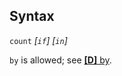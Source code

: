 ## Syntax

`count` _\[`if`\] \[`in`\]_

`by` is allowed; see
[<strong>[D]</strong> by](http://www.stata.com/help.cgi?by).
